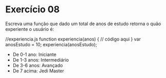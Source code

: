 # Exercício 08

Escreva uma função que dado um total de anos de estudo retorna o quão experiente o usuário é:

//experiencia.js
function experiencia(anos) {
 // código aqui
}
var anosEstudo = 10;
experiencia(anosEstudo);
* De 0-1 ano: Iniciante
* De 1-3 anos: Intermediário
* De 3-6 anos: Avançado
* De 7 acima: Jedi Master